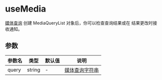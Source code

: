 # useMedia

[媒体查询](https://developer.mozilla.org/zh-CN/docs/Web/API/Window/matchMedia) 创建 MediaQueryList 对象后，你可以检查查询结果或在
结果更改时接收通知。

<preview path="./demo/index.vue" title="基本使用" description='useMedia'></preview>

## 参数

| 参数名 | 类型   | 默认值 | 说明                                                                                                     |
| ------ | ------ | ------ | -------------------------------------------------------------------------------------------------------- |
| query  | string | -      | [媒体查询字符串](https://developer.mozilla.org/en-US/docs/Web/CSS/CSS_media_queries/Using_media_queries) |
